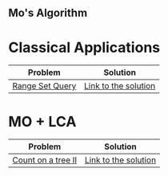 ## Mo's Algorithm

# Classical Applications
Problem | Solution
------- | --------
[Range Set Query](https://atcoder.jp/contests/abc174/tasks/abc174_f) | [Link to the solution](https://github.com/danielvitor2d/Problem-Set/blob/main/Mo_sAlgorithm/Range-Set-Query/Range-Set-Query.cpp)

# MO + LCA
Problem | Solution
------- | --------
[Count on a tree II](https://www.spoj.com/problems/COT2/) | [Link to the solution](https://github.com/danielvitor2d/Problem-Set/blob/main/Mo_sAlgorithm/Count-on-a-tree-II/Count-on-a-tree-II.cpp)
